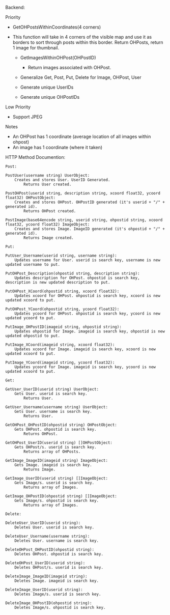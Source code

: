 Backend:

Priority   
- GetOHPostsWithinCoordinates(4 corners)
- This function will take in 4 corners of the visible map and use it as borders to sort through
posts within this border. Return OHPosts, return 1 image for thumbnail.

    - GetImagesWithinOHPost(OHPostID)
        - Return images associated with OHPost.

    - Generalize Get, Post, Put, Delete for Image, OHPost, User
    - Generate unique UserIDs
    - Generate unique OHPostIDs

Low Priority
- Support JPEG

Notes
- An OHPost has 1 coordinate (average location of all images within ohpost)
- An image has 1 coordinate (where it taken)

HTTP Method Documention:
    
    Post:
    
    PostUser(username string) UserObject:
        Creates and stores User. UserID Generated.
            Returns User created.

    PostOHPost(userid string, description string, xcoord float32, ycoord float32) OHPostObject:
        Creates and stores OHPost. OHPostID generated (it's userid + "/" + generated id).
            Returns OHPost created.

    PostImage(base64encode string, userid string, ohpostid string, xcoord float32, ycoord float32) ImageObject:
        Creates and stores Image. ImageID generated (it's ohpostid + "/" + generated id).
            Returns Image created.

    Put:

    PutUser_Username(userid string, username string):
        Updates username for User. userid is search key, username is new updated username to put.

    PutOHPost_Description(ohpostid string, description string):
        Updates description for OHPost. ohpostid is search key, description is new updated description to put.

    PutOHPost_XCoord(ohpostid string, xcoord float32):
        Updates xcoord for OHPost. ohpostid is search key, xcoord is new updated xcoord to put.
    
    PutOHPost_YCoord(ohpostid string, ycoord float32):
        Updates ycoord for OHPost. ohpostid is search key, ycoord is new updated ycoord to put.
    
    PutImage_OHPostID(imageid string, ohpostid string):
        Updates ohpostid for Image. imageid is search key, ohpostid is new updated ohpostid to put.
    
    PutImage_XCoord(imageid string, xcoord float32):
        Updates xcoord for Image. imageid is search key, xcoord is new updated xcoord to put.

    PutImage_YCoord(imageid string, ycoord float32):
        Updates ycoord for Image. imageid is search key, ycoord is new updated xcoord to put.

    Get:

    GetUser_UserID(userid string) UserObject:
        Gets User. userid is search key.
            Returns User.

    GetUser_Username(username string) UserObject:
        Gets User. username is search key.
            Returns User.

    GetOHPost_OHPostID(ohpostid string) OHPostObject:
        Gets OHPost. ohpostid is search key.
            Returns OHPost.

    GetOHPost_UserID(userid string) []OHPostObject:
        Gets OHPost/s. userid is search key.
            Returns array of OHPosts.

    GetImage_ImageID(imageid string) ImageObject:
        Gets Image. imageid is search key.
            Returns Image.

    GetImage_UserID(userid string) []ImageObject:
        Gets Image/s. userid is search key.
            Returns array of Images.

    GetImage_OHPostID(ohpostid string) []ImageObject:
        Gets Image/s. ohpostid is search key.
            Returns array of Images.

    Delete:

    DeleteUser_UserID(userid string):
        Deletes User. userid is search key.

    DeleteUser_Username(username string):
        Deletes User. username is search key.

    DeleteOHPost_OHPostID(ohpostid string):
        Deletes OHPost. ohpostid is search key.

    DeleteOHPost_UserID(userid string):
        Deletes OHPost/s. userid is search key.

    DeleteImage_ImageID(imageid string):
        Deletes Image. imageid is search key.

    DeleteImage_UserID(userid string):
        Deletes Image/s. userid is search key.

    DeleteImage_OHPostID(ohpostid string):
        Deletes Image/s. ohpostid is search key.
